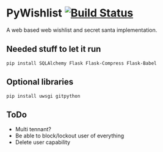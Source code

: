 # PyWishlist [![Build Status](https://travis-ci.org/oxivanisher/PyWishlist.svg?branch=master)](https://travis-ci.org/oxivanisher/PyWishlist)
A web based web wishlist and secret santa implementation.

## Needed stuff to let it run
`pip install SQLAlchemy Flask Flask-Compress Flask-Babel`

## Optional libraries
`pip install uwsgi gitpython`

## ToDo
* Multi tennant?
* Be able to block/lockout user of everything
* Delete user capability
